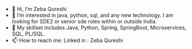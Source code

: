 - 👋 Hi, I’m Zeba Qureshi
- 👀 I’m interested in java, python, sql, and any new technology. I am looking for SDE2 or senior sde roles within or outside India.
- 🌱 My skillset includes Java, Python, Spring, SpringBoot, Microservices, SQL, PL/SQL.
- 📫 How to reach me: Linked in : Zeba Qureshi

<!---
zebaQureshi/zebaQureshi is a ✨ special ✨ repository because its `README.md` (this file) appears on your GitHub profile.
You can click the Preview link to take a look at your changes.
--->
